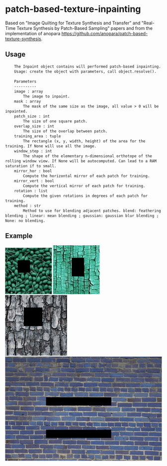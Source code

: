 # patch-based-texture-inpainting

Based on "Image Quilting for Texture Synthesis and Transfer" and "Real-Time Texture Synthesis by Patch-Based Sampling" papers and from the implementation of anopara https://github.com/anopara/patch-based-texture-synthesis.

## Usage
```
    The Inpaint object contains will performed patch-based inpainting.
    Usage: create the object with parameters, call object.resolve().

    Parameters
    ----------
    image : array
        The image to inpaint.
    mask : array
        The mask of the same size as the image, all value > 0 will be inpainted.
    patch_size : int
        The size of one square patch.
    overlap_size : int
        The size of the overlap between patch.
    training_area : tuple
        The rectangle (x, y, width, height) of the area for the training. If None will use all the image.
    window_step : int
        The shape of the elementary n-dimensional orthotope of the rolling window view. If None will be autocomputed. Can lead to a RAM saturation if to small.
    mirror_hor : bool
        Compute the horizontal mirror of each patch for training.
    mirror_vert : bool
        Compute the vertical mirror of each patch for training.
    rotation : list
        Compute the given rotations in degrees of each patch for training.
    method : str
        Method to use for blending adjacent patches. blend: feathering blending ; linear: mean blending ; gaussian: gaussian blur blending ; None: no blending.
```


## Example
![alt text](assets/1.gif)
![alt text](assets/2.gif)
![alt text](assets/3.gif)
![alt text](assets/4.gif)


